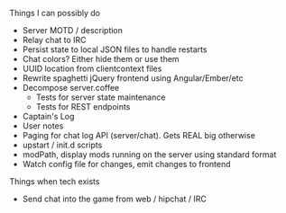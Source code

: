 Things I can possibly do

* Server MOTD / description
* Relay chat to IRC
* Persist state to local JSON files to handle restarts
* Chat colors?  Either hide them or use them
* UUID location from clientcontext files
* Rewrite spaghetti jQuery frontend using Angular/Ember/etc
* Decompose server.coffee
    * Tests for server state maintenance
    * Tests for REST endpoints
* Captain's Log
* User notes
* Paging for chat log API (server/chat).  Gets REAL big otherwise
* upstart / init.d scripts
* modPath, display mods running on the server using standard format
* Watch config file for changes, emit changes to frontend

Things when tech exists

* Send chat into the game from web / hipchat / IRC

